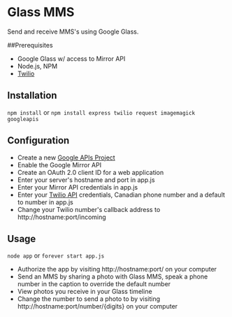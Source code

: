 # Glass MMS

Send and receive MMS's using Google Glass.

##Prerequisites

* Google Glass w/ access to Mirror API
* Node.js, NPM
* [Twilio](http://www.twilio.com/)

## Installation

`npm install` or `npm install express twilio request imagemagick googleapis`

## Configuration

* Create a new [Google APIs Project](https://code.google.com/apis/console)
* Enable the Google Mirror API
* Create an OAuth 2.0 client ID for a web application
* Enter your server's hostname and port in app.js
* Enter your Mirror API credentials in app.js
* Enter your [Twilio API](https://www.twilio.com) credentials, Canadian phone number and a default to number in app.js
* Change your Twilio number's callback address to http://hostname:port/incoming

## Usage

`node app` or `forever start app.js`

* Authorize the app by visiting http://hostname:port/ on your computer
* Send an MMS by sharing a photo with Glass MMS, speak a phone number in the caption to override the default number
* View photos you receive in your Glass timeline
* Change the number to send a photo to by visiting http://hostname:port/number/{digits} on your computer
